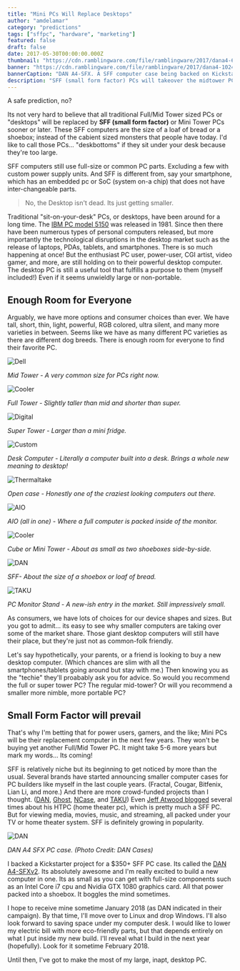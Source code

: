 ```yaml
---
title: "Mini PCs Will Replace Desktops"
author: "amdelamar"
category: "predictions"
tags: ["sffpc", "hardware", "marketing"]
featured: false
draft: false
date: 2017-05-30T00:00:00.000Z
thumbnail: "https://cdn.ramblingware.com/file/ramblingware/2017/dana4-640.jpg"
banner: "https://cdn.ramblingware.com/file/ramblingware/2017/dana4-1024.jpg"
bannerCaption: "DAN A4-SFX. A SFF computer case being backed on Kickstarter. (Photo Credit: DAN Cases)"
description: "SFF (small form factor) PCs will takeover the midtower PC market, just like how tablets have taken a chunk of the laptop share."
---
```


A safe prediction, no?

Its not very hard to believe that all traditional Full/Mid Tower sized PCs or "desktops" will be replaced by **SFF (small form factor)** or Mini Tower PCs sooner or later. These SFF computers are the size of a loaf of bread or a shoebox; instead of the cabient sized monsters that people have today. I'd like to call those PCs... "deskbottoms" if they sit under your desk because they're too large.

SFF computers still use full-size or common PC parts. Excluding a few with custom power supply units. And SFF is different from, say your smartphone, which has an embedded pc or SoC (system on-a chip) that does not have inter-changeable parts.

> No, the Desktop isn't dead. Its just getting smaller.

Traditional "sit-on-your-desk" PCs, or desktops, have been around for a long time. The [IBM PC model 5150](https://en.wikipedia.org/wiki/IBM_Personal_Computer) was released in 1981\. Since then there have been numerous types of personal computers released, but more importantly the technological disruptions in the desktop market such as the release of laptops, PDAs, tablets, and smartphones. There is so much happening at once! But the enthusiast PC user, power-user, CGI artist, video gamer, and more, are still holding on to their powerful desktop computer. The desktop PC is still a useful tool that fulfills a purpose to them (myself included!) Even if it seems unwieldly large or non-portable.

## Enough Room for Everyone

Arguably, we have more options and consumer choices than ever. We have tall, short, thin, light, powerful, RGB colored, ultra silent, and many more varieties in between. Seems like we have as many different PC varieties as there are different dog breeds. There is enough room for everyone to find their favorite PC.

![Dell](https://cdn.ramblingware.com/file/ramblingware/2017/pc/midtower-640.jpg)

_Mid Tower - A very common size for PCs right now._

![Cooler](https://cdn.ramblingware.com/file/ramblingware/2017/pc/fulltower-650.jpg)

_Full Tower - Slightly taller than mid and shorter than super._

![Digital](https://cdn.ramblingware.com/file/ramblingware/2017/pc/supertower-849.png)

_Super Tower - Larger than a mini fridge._

![Custom](https://cdn.ramblingware.com/file/ramblingware/2017/pc/deskpc-640.jpg)

_Desk Computer - Literally a computer built into a desk. Brings a whole new meaning to desktop!_

![Thermaltake](https://cdn.ramblingware.com/file/ramblingware/2017/pc/openpc-640.jpg)

_Open case - Honestly one of the craziest looking computers out there._

![AIO](https://cdn.ramblingware.com/file/ramblingware/2017/pc/aiopc-640.jpg)

_AIO (all in one) - Where a full computer is packed inside of the monitor._

![Cooler](https://cdn.ramblingware.com/file/ramblingware/2017/pc/cubepc-640.jpg)

_Cube or Mini Tower - About as small as two shoeboxes side-by-side._

![DAN](https://cdn.ramblingware.com/file/ramblingware/2017/pc/sffpc-640.jpg)

_SFF- About the size of a shoebox or loaf of bread._

![TAKU](https://cdn.ramblingware.com/file/ramblingware/2017/pc/standpc-640.jpg)

_PC Monitor Stand - A new-ish entry in the market. Still impressively small._


As consumers, we have lots of choices for our device shapes and sizes. But you got to admit... its easy to see why smaller computers are taking over some of the market share. Those giant desktop computers will still have their place, but they're just not as common-folk friendly.

Let's say hypothetically, your parents, or a friend is looking to buy a new desktop computer. (Which chances are slim with all the smartphones/tablets going around but stay with me.) Then knowing you as the "techie" they'll proabably ask you for advice. So would you recommend the full or super tower PC? The regular mid-tower? Or will you recommend a smaller more nimble, more portable PC?

## Small Form Factor will prevail

That's why I'm betting that for power users, gamers, and the like; Mini PCs will be their replacement computer in the next few years. They won't be buying yet another Full/Mid Tower PC. It might take 5-6 more years but mark my words... Its coming!

SFF is relatively niche but its beginning to get noticed by more than the usual. Several brands have started announcing smaller computer cases for PC builders like myself in the last couple years. (Fractal, Cougar, Bitfenix, Lian Li, and more.) And there are more crowd-funded projects than I thought. ([DAN](https://www.dan-cases.com/dana4.php), [Ghost](http://www.louqe.com/ghost.html), [NCase](https://www.ncases.com/), and [TAKU](https://www.kickstarter.com/projects/1308692809/taku-the-monitor-stand-pc-case?ref=ramblingware)) Even [Jeff Atwood blogged](https://blog.codinghorror.com/the-2016-htpc-build/) several times about his HTPC (home theater pc), which is pretty much a SFF PC. But for viewing media, movies, music, and streaming, all packed under your TV or home theater system. SFF is definitely growing in popularity.

![DAN](https://cdn.ramblingware.com/file/ramblingware/2017/pc/dana42-640.jpg)

_DAN A4 SFX PC case. (Photo Credit: DAN Cases)_


I backed a Kickstarter project for a $350+ SFF PC case. Its called the [DAN A4-SFXv2](https://www.kickstarter.com/projects/33753221/dan-cases-a4-sfx-v2-an-ultra-compact-sff-case?ref=ramblingware). Its absolutely awesome and I'm really excited to build a new computer in one. Its as small as you can get with full-size components such as an Intel Core i7 cpu and Nvidia GTX 1080 graphics card. All that power packed into a shoebox. It boggles the mind sometimes.

I hope to receive mine sometime January 2018 (as DAN indicated in their campaign). By that time, I'll move over to Linux and drop Windows. I'll also look forward to saving space under my computer desk. I would like to lower my electric bill with more eco-friendly parts, but that depends entirely on what I put inside my new build. I'll reveal what I build in the next year (hopefully). Look for it sometime February 2018.

Until then, I've got to make the most of my large, inapt, desktop PC.
